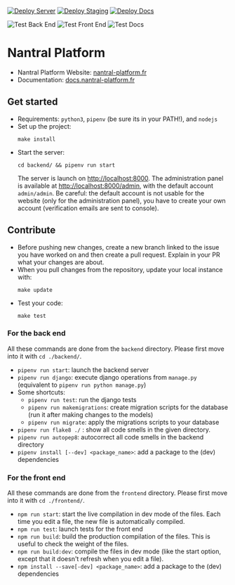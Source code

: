 [![Deploy Server](https://github.com/3cn-ecn/nantralPlatform/actions/workflows/deploy-server.yml/badge.svg?branch=master)](https://nantral-platform.fr)
[![Deploy Staging](https://github.com/3cn-ecn/nantralPlatform/actions/workflows/deploy-staging.yml/badge.svg?branch=staging)](https://dev.nantral-platform.fr)
[![Deploy Docs](https://github.com/3cn-ecn/nantralPlatform/actions/workflows/deploy-docs.yml/badge.svg?branch=master)](https://docs.nantral-platform.fr)

![Test Back End](https://github.com/3cn-ecn/nantralPlatform/actions/workflows/test-backend.yml/badge.svg)
![Test Front End](https://github.com/3cn-ecn/nantralPlatform/actions/workflows/test-frontend.yml/badge.svg)
![Test Docs](https://github.com/3cn-ecn/nantralPlatform/actions/workflows/test-docs.yml/badge.svg)

# Nantral Platform

* Nantral Platform Website: [nantral-platform.fr](https://nantral-platform.fr)
* Documentation: [docs.nantral-platform.fr](https://docs.nantral-platform.fr)

## Get started

* Requirements: `python3`, `pipenv` (be sure its in your PATH!), and `nodejs`
* Set up the project:
    ```
    make install
    ```
* Start the server:
    ```
    cd backend/ && pipenv run start
    ```
    The server is launch on [http://localhost:8000](http://localhost:8000). The administration panel is available at [http://localhost:8000/admin](http://localhost:8000/admin), with the default account `admin/admin`. Be careful: the default account is not usable for the website (only for the administration panel), you have to create your own account (verification emails are sent to console).

## Contribute

* Before pushing new changes, create a new branch linked to the issue you have worked on and then create a pull request. Explain in your PR what your changes are about.
* When you pull changes from the repository, update your local instance with:
    ```
    make update
    ```
* Test your code:
    ```
    make test
    ```
### For the back end

All these commands are done from the `backend` directory. Please first move into it with `cd ./backend/`.
* `pipenv run start`: launch the backend server
* `pipenv run django`: execute django operations from `manage.py` (equivalent to `pipenv run python manage.py`)
* Some shortcuts:
    * `pipenv run test`: run the django tests
    * `pipenv run makemigrations`: create migration scripts for the database (run it after making changes to the models)
    * `pipenv run migrate`: apply the migrations scripts to your database
* `pipenv run flake8 ./` : show all code smells in the given directory.
* `pipenv run autopep8`: autocorrect all code smells in the backend directory
* `pipenv install [--dev] <package_name>`: add a package to the (dev) dependencies

### For the front end

All these commands are done from the `frontend` directory. Please first move into it with `cd ./frontend/`.
* `npm run start`: start the live compilation in dev mode of the files. Each time you edit a file, the new file is automatically compiled.
* `npm run test`: launch tests for the front end
* `npm run build`: build the production compilation of the files. This is useful to check the weight of the files.
* `npm run build:dev`: compile the files in dev mode (like the start option, except that it doesn't refresh when you edit a file).
* `npm install --save[-dev] <package_name>`: add a package to the (dev) dependencies
